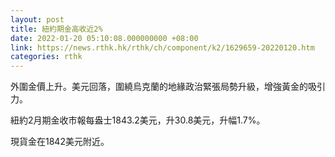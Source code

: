 ```yaml
---
layout: post
title: 紐約期金高收近2%
date: 2022-01-20 05:10:08.000000000 +08:00
link: https://news.rthk.hk/rthk/ch/component/k2/1629659-20220120.htm
categories: rthk
---
```


外圍金價上升。美元回落，圍繞烏克蘭的地緣政治緊張局勢升級，增強黃金的吸引力。

紐約2月期金收市報每盎士1843.2美元，升30.8美元，升幅1.7%。

現貨金在1842美元附近。
